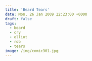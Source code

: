 ```yaml
---
title: 'Beard Tears'
date: Mon, 26 Jan 2009 22:23:00 +0000
draft: false
tags:
  - beard
  - cry
  - elliot
  - rob
  - tears
image: /img/comic301.jpg
---
```


